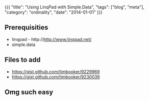 {{{
  "title": "Using LinqPad with Simple.Data",
  "tags": ["blog", "meta"],
  "category": "ordinality",
  "date": "2014-01-01"
}}}

## Prerequisities 

* linqpad - http://http://www.linqpad.net/
* simple.data 


## Files to add 

* https://gist.github.com/timbooker/9229969
* https://gist.github.com/timbooker/9230039

## Omg such easy 
